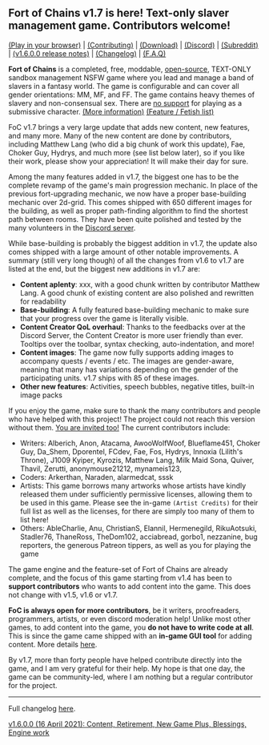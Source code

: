 ## Fort of Chains v1.7 is here! Text-only slaver management game. Contributors welcome!

[(Play in your browser)](https://darkofoc.itch.io/fort-of-chains) |
[(Contributing)](https://gitgud.io/darkofocdarko/fort-of-chains#how-to-contribute-content) |
[(Download)](https://www.reddit.com/r/FortOfChains/comments/jlhivr/fort_of_chains_and_download_link/) |
[(Discord)](https://discord.gg/PTD9D7mZyg) |
[(Subreddit)](https://www.reddit.com/r/FortOfChains/) |
[(v1.6.0.0 release notes)](https://gitgud.io/darkofocdarko/fort-of-chains/-/blob/master/docs/update/readme_1_6.md) |
[(Changelog)](https://gitgud.io/darkofocdarko/fort-of-chains/-/blob/master/docs/changelog_summary.md) |
[(F.A.Q)](https://gitgud.io/darkofocdarko/fort-of-chains/-/blob/master/docs/faq.md)

**Fort of Chains** is a completed, free, moddable,
[open-source](https://gitgud.io/darkofocdarko/fort-of-chains),
TEXT-ONLY
sandbox management NSFW game where you lead and manage a band of slavers in a fantasy world.
The game is configurable and can cover all gender orientations: MM, MF, and FF.
The game contains heavy themes of slavery and non-consensual sex.
There are [no support](https://gitgud.io/darkofocdarko/fort-of-chains/-/blob/master/docs/faq.md#can-you-play-a-submissive-in-this-game)
for playing as a submissive character.
[(More information)](https://www.reddit.com/r/FortOfChains/comments/jlhivr/fort_of_chains_and_download_link/)
[(Feature / Fetish list)](https://gitgud.io/darkofocdarko/fort-of-chains/-/blob/master/docs/faq.md#does-this-game-contain-insert-fetish-here)

FoC v1.7 brings a very large update that adds new content, new features, and many more.
Many of the new content are done by contributors, including Matthew Lang (who did a big chunk of work this update),
Fae, Choker Guy, Hydrys, and much more (see list below later),
so if you like their work, please show your appreciation! It will make their day for sure.

Among the many features added in v1.7, the biggest one has to be the complete revamp of the game's
main progression mechanic.
In place of the previous fort-upgrading mechanic,
we now have a proper base-building mechanic over 2d-grid. This comes shipped with 650 different images
for the building, as well as proper path-finding algorithm to find the shortest path between rooms.
They have been quite polished and tested by the many volunteers in the
[Discord server](https://discord.gg/PTD9D7mZyg).

While base-building is probably the biggest addition in v1.7, the update also comes shipped with a
large amount of other notable improvements.
A summary (still very long though) of all the changes from v1.6 to v1.7 are listed at the end,
but the biggest new additions in v1.7 are:

- **Content aplenty**: xxx, with a good chunk written by contributor Matthew Lang. A good chunk of existing content are also polished and rewritten for readability
- **Base-building**: A fully featured base-building mechanic to make sure that your progress over the game is literally visible.
- **Content Creator QoL overhaul**: Thanks to the feedbacks over at the Discord Server, the Content Creator is more user friendly than ever. Tooltips over the toolbar, syntax checking, auto-indentation, and more!
- **Content images**: The game now fully supports adding images to accompany quests / events / etc.
The images are gender-aware, meaning that many has variations depending on the gender of the participating units.
v1.7 ships with 85 of these images.
- **Other new features**: Activities, speech bubbles, negative titles, built-in image packs

If you enjoy the game, make sure to thank the many contributors and people who have helped with this project! The project could not reach this version without them.
[You are invited too!](https://gitgud.io/darkofocdarko/fort-of-chains#how-to-contribute-content)
The current contributors include:

- Writers:
Alberich,
Anon,
Atacama,
AwooWolfWoof,
Blueflame451,
Choker Guy,
Da_Shem,
Dporentel,
FCdev,
Fae,
Fos,
Hydrys,
Innoxia (Lilith's Throne),
J1009
Kyiper,
Kyrozis,
Matthew Lang,
Milk Maid Sona,
Quiver,
Thavil,
Zerutti,
anonymouse21212,
mynameis123,
- Coders:
Arkerthan,
Naraden,
alarmedcat,
sssk
- Artists: This game borrows many artworks whose artists have kindly released them under sufficiently permissive licenses, allowing them to be used in this game. Please see the in-game `(Artist Credits)` for their full list as well as the licenses, for there are simply too many of them to list here!
- Others:
AbleCharlie,
Anu,
ChristianS,
Elannil,
Hermenegild,
RikuAotsuki,
Stadler76,
ThaneRoss,
TheDom102,
acciabread,
gorbo1,
nezzanine,
bug reporters,
the generous Patreon tippers,
as well as you for playing the game

The game engine and the feature-set of Fort of Chains are already complete, and
the focus of this game starting from v1.4 has been to **support contributors** who wants to add content into the game.
This does not change with v1.5, v1.6 or v1.7.

**FoC is always open for more contributors**,
be it writers, proofreaders, programmers, artists, or even discord moderation help!
Unlike most other games, to add content into the game, you **do not have to write code at all**.
This is since the game came shipped with an **in-game GUI tool** for adding content.
More details [here](https://gitgud.io/darkofocdarko/fort-of-chains#how-to-contribute-content).

By v1.7, more than forty people have helped
contribute directly into the game, and I am very grateful for their help.
My hope is that one day, the game can be community-led, where I am nothing but a regular
contributor for the project.

---

Full changelog [here](https://gitgud.io/darkofocdarko/fort-of-chains/-/blob/master/changelog.txt).

[v1.6.0.0 (16 April 2021): Content, Retirement, New Game Plus, Blessings, Engine work](https://gitgud.io/darkofocdarko/fort-of-chains/-/blob/master/docs/changelog_summary.md)
